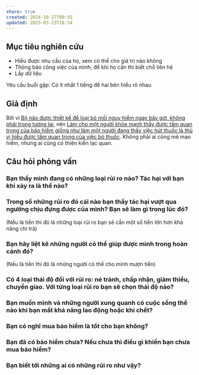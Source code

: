 ```yaml
---
share: true
created: 2024-10-27T09:55
updated: 2025-03-23T16:54
---
```

## Mục tiêu nghiên cứu
- Hiểu được nhu cầu của họ, xem có thể cho giá trị nào không
- Thông báo công việc của mình, để khi họ cần thì biết chỗ liên hệ
- Lấy dữ liệu

Yêu cầu buổi gặp: Có ít nhất 1 tiếng để hai bên hiểu rõ nhau

## Giả định
Bởi vì [Bộ não được thiết kế để loại bỏ mối nguy hiểm ngay bây giờ, không phải trong tương lai](../../../../../%E2%9A%A1Hi%E1%BB%83u%20bi%E1%BA%BFt%20s%C3%A2u/T%C3%A2m%20l%C3%BD%20h%E1%BB%8Dc%20qu%E1%BA%A3n%20l%C3%BD%20v%C3%A0%20lao%20%C4%91%E1%BB%99ng/S%E1%BA%AFp%20x%E1%BA%BFp%20%C4%91%E1%BB%99%20%C6%B0u%20ti%C3%AAn/S%E1%BB%B1%20tr%C3%AC%20ho%C3%A3n/B%E1%BB%99%20n%C3%A3o%20%C4%91%C6%B0%E1%BB%A3c%20thi%E1%BA%BFt%20k%E1%BA%BF%20%C4%91%E1%BB%83%20lo%E1%BA%A1i%20b%E1%BB%8F%20m%E1%BB%91i%20nguy%20hi%E1%BB%83m%20ngay%20b%C3%A2y%20gi%E1%BB%9D,%20kh%C3%B4ng%20ph%E1%BA%A3i%20trong%20t%C6%B0%C6%A1ng%20lai.md), nên [Làm cho một người khỏe mạnh thấy được tầm quan trọng của bảo hiểm giống như làm một người đang thấy việc hút thuốc là thú vị hiểu được tầm quan trọng của việc bỏ thuốc](../../../../../%E2%9A%A1Hi%E1%BB%83u%20bi%E1%BA%BFt%20s%C3%A2u/T%E1%BB%95%20ch%E1%BB%A9c%20t%C3%A0i%20ch%C3%ADnh/B%E1%BA%A3o%20hi%E1%BB%83m/Nhu%20c%E1%BA%A7u,%20l%E1%BB%A3i%20%C3%ADch%20c%E1%BB%A7a%20kh%C3%A1ch%20h%C3%A0ng/L%C3%A0m%20cho%20m%E1%BB%99t%20ng%C6%B0%E1%BB%9Di%20kh%E1%BB%8Fe%20m%E1%BA%A1nh%20th%E1%BA%A5y%20%C4%91%C6%B0%E1%BB%A3c%20t%E1%BA%A7m%20quan%20tr%E1%BB%8Dng%20c%E1%BB%A7a%20b%E1%BA%A3o%20hi%E1%BB%83m%20gi%E1%BB%91ng%20nh%C6%B0%20l%C3%A0m%20m%E1%BB%99t%20ng%C6%B0%E1%BB%9Di%20%C4%91ang%20th%E1%BA%A5y%20vi%E1%BB%87c%20h%C3%BAt%20thu%E1%BB%91c%20l%C3%A0%20th%C3%BA%20v%E1%BB%8B%20hi%E1%BB%83u%20%C4%91%C6%B0%E1%BB%A3c%20t%E1%BA%A7m%20quan%20tr%E1%BB%8Dng%20c%E1%BB%A7a%20vi%E1%BB%87c%20b%E1%BB%8F%20thu%E1%BB%91c.md). Không phải ai cũng mê mạo hiểm, nhưng ai cũng có thiên kiến lạc quan.

## Câu hỏi phỏng vấn
### Bạn thấy mình đang có những loại rủi ro nào? Tác hại với bạn khi xảy ra là thế nào?

### Trong số những rủi ro đó cái nào bạn thấy tác hại vượt qua ngưỡng chịu đựng được của mình? Bạn sẽ làm gì trong lúc đó?
(Nếu là tiền thì đó là những loại rủi ro bạn sẽ cần một số tiền lớn hơn khả năng chi trả)

### Bạn hãy liệt kê những người có thể giúp được mình trong hoàn cảnh đó?
(Nếu là tiền thì đó là những người có thể cho mình mượn tiền)

### Có 4 loại thái độ đối với rủi ro: né tránh, chấp nhận, giảm thiểu, chuyển giao. Với từng loại rủi ro bạn sẽ chọn thái độ nào?

### Bạn muốn mình và những người xung quanh có cuộc sống thế nào khi bạn mất khả năng lao động hoặc khi chết?

### Bạn có nghĩ mua bảo hiểm là tốt cho bạn không?

### Bạn đã có bảo hiểm chưa? Nếu chưa thì điều gì khiến bạn chưa mua bảo hiểm?

### Bạn biết tới những ai có những rủi ro như vậy? 